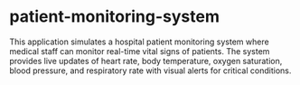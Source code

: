# patient-monitoring-system
This application simulates a hospital patient monitoring system where medical staff can monitor real-time vital signs of patients. The system provides live updates of heart rate, body temperature, oxygen saturation, blood pressure, and respiratory rate with visual alerts for critical conditions.
